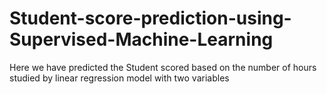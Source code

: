 # Student-score-prediction-using-Supervised-Machine-Learning
Here we have predicted the Student scored based on the number of hours studied by linear regression model with two variables
